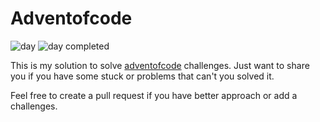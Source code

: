 # Adventofcode

![day](https://img.shields.io/badge/day%20📅-18-blue)
![day completed](https://img.shields.io/badge/days%20completed-3-red)

This is my solution to solve [adventofcode](https://adventofcode.com/) challenges. Just want to share you if you have some stuck or problems that can't you solved it.

Feel free to create a pull request if you have better approach or add a challenges.
